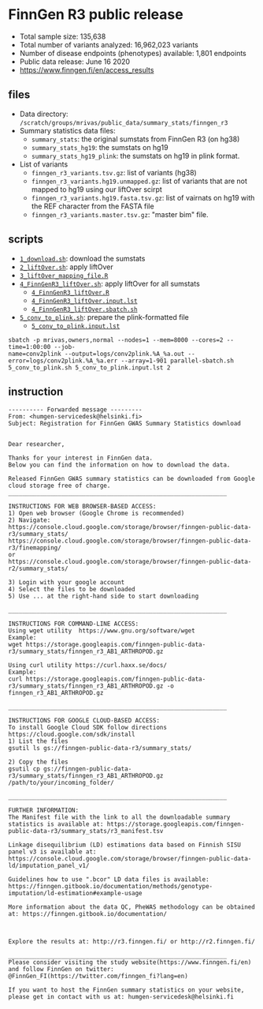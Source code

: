 # FinnGen R3 public release

- Total sample size: ​135,638
- Total number of variants analyzed: 16,962,023 variants
- Number of disease endpoints (phenotypes) available: ​1,801 endpoints
- Public data release: June 16 2020
- https://www.finngen.fi/en/access_results

## files

- Data directory: `/scratch/groups/mrivas/public_data/summary_stats/finngen_r3`
- Summary statistics data files:
  - `summary_stats`: the original sumstats from FinnGen R3 (on hg38)
  - `summary_stats_hg19`: the sumstats on hg19
  - `summary_stats_hg19_plink`: the sumstats on hg19 in plink format.
- List of variants
  - `finngen_r3_variants.tsv.gz`: list of variants (hg38)
  - `finngen_r3_variants.hg19.unmapped.gz`: list of variants that are not mapped to hg19 using our liftOver scirpt
  - `finngen_r3_variants.hg19.fasta.tsv.gz`: list of vairnats on hg19 with the REF character from the FASTA file
  - `finngen_r3_variants.master.tsv.gz`: "master bim" file.

## scripts

- [`1_download.sh`](1_download.sh): download the sumstats
- [`2_liftOver.sh`](2_liftOver.sh): apply liftOver
- [`3_liftOver_mapping_file.R`](3_liftOver_mapping_file.R)
- [`4_FinnGenR3_liftOver.sh`](4_FinnGenR3_liftOver.sh): apply liftOver for all sumstats
  - [`4_FinnGenR3_liftOver.R`](4_FinnGenR3_liftOver.R)
  - [`4_FinnGenR3_liftOver.input.lst`](4_FinnGenR3_liftOver.input.lst)
  - [`4_FinnGenR3_liftOver.sbatch.sh`](4_FinnGenR3_liftOver.sbatch.sh)
- [`5_conv_to_plink.sh`](5_conv_to_plink.sh): prepare the plink-formatted file
  - [`5_conv_to_plink.input.lst`](5_conv_to_plink.input.lst)

```{bash}
sbatch -p mrivas,owners,normal --nodes=1 --mem=8000 --cores=2 --time=1:00:00 --job-
name=conv2plink --output=logs/conv2plink.%A_%a.out --error=logs/conv2plink.%A_%a.err --array=1-901 parallel-sbatch.sh 5_conv_to_plink.sh 5_conv_to_plink.input.lst 2
```

## instruction

```
---------- Forwarded message ---------
From: <humgen-servicedesk@helsinki.fi>
Subject: Registration for FinnGen GWAS Summary Statistics download


Dear researcher,

Thanks for your interest in FinnGen data. 
Below you can find the information on how to download the data.

Released FinnGen GWAS summary statistics can be downloaded from Google cloud storage free of charge.
______________________________________________________________   

INSTRUCTIONS FOR WEB BROWSER-BASED ACCESS:
1) Open web browser (Google Chrome is recommended)
2) Navigate: 
https://console.cloud.google.com/storage/browser/finngen-public-data-r3/summary_stats/
https://console.cloud.google.com/storage/browser/finngen-public-data-r3/finemapping/
or
https://console.cloud.google.com/storage/browser/finngen-public-data-r2/summary_stats/

3) Login with your google account
4) Select the files to be downloaded
5) Use ... at the right-hand side to start downloading  

______________________________________________________________

INSTRUCTIONS FOR COMMAND-LINE ACCESS:
Using wget utility  https://www.gnu.org/software/wget
Example:
wget https://storage.googleapis.com/finngen-public-data-r3/summary_stats/finngen_r3_AB1_ARTHROPOD.gz

Using curl utility https://curl.haxx.se/docs/
Example:
curl https://storage.googleapis.com/finngen-public-data-r3/summary_stats/finngen_r3_AB1_ARTHROPOD.gz -o finngen_r3_AB1_ARTHROPOD.gz

______________________________________________________________

INSTRUCTIONS FOR GOOGLE CLOUD-BASED ACCESS:
To install Google Cloud SDK follow directions https://cloud.google.com/sdk/install
1) List the files
gsutil ls gs://finngen-public-data-r3/summary_stats/

2) Copy the files
gsutil cp gs://finngen-public-data-r3/summary_stats/finngen_r3_AB1_ARTHROPOD.gz /path/to/your/incoming_folder/

______________________________________________________________

FURTHER INFORMATION:
The Manifest file with the link to all the downloadable summary statistics is available at: https://storage.googleapis.com/finngen-public-data-r3/summary_stats/r3_manifest.tsv

Linkage disequilibrium (LD) estimations data based on Finnish SISU panel v3 is available at:
https://console.cloud.google.com/storage/browser/finngen-public-data-ld/imputation_panel_v1/

Guidelines how to use ".bcor" LD data files is available:
https://finngen.gitbook.io/documentation/methods/genotype-imputation/ld-estimation#example-usage

More information about the data QC, PheWAS methodology can be obtained at: https://finngen.gitbook.io/documentation/



Explore the results at: http://r3.finngen.fi/ or http://r2.finngen.fi/ 

______________________________________________________________
Please consider visiting the study website(https://www.finngen.fi/en) and follow FinnGen on twitter: @FinnGen_FI(https://twitter.com/finngen_fi?lang=en)

If you want to host the FinnGen summary statistics on your website, please get in contact with us at: humgen-servicedesk@helsinki.fi
```
